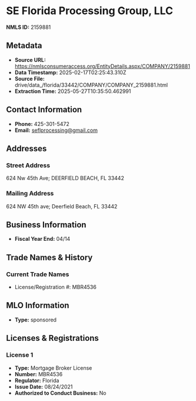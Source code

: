 # SE Florida Processing Group, LLC

**NMLS ID:** 2159881

## Metadata
- **Source URL:** https://nmlsconsumeraccess.org/EntityDetails.aspx/COMPANY/2159881
- **Data Timestamp:** 2025-02-17T02:25:43.310Z
- **Source File:** drive/data_/florida/33442/COMPANY/COMPANY_2159881.html
- **Extraction Time:** 2025-05-27T10:35:50.462991

## Contact Information
- **Phone:** 425-301-5472
- **Email:** seflprocessing@gmail.com

## Addresses
### Street Address
624 Nw 45th Ave; DEERFIELD BEACH, FL 33442

### Mailing Address
624 NW 45th ave; Deerfield Beach, FL 33442

## Business Information
- **Fiscal Year End:** 04/14

## Trade Names & History
### Current Trade Names
- License/Registration #: MBR4536

## MLO Information
- **Type:** sponsored

## Licenses & Registrations

### License 1
- **Type:** Mortgage Broker License
- **Number:** MBR4536
- **Regulator:** Florida
- **Issue Date:** 08/24/2021
- **Authorized to Conduct Business:** No
